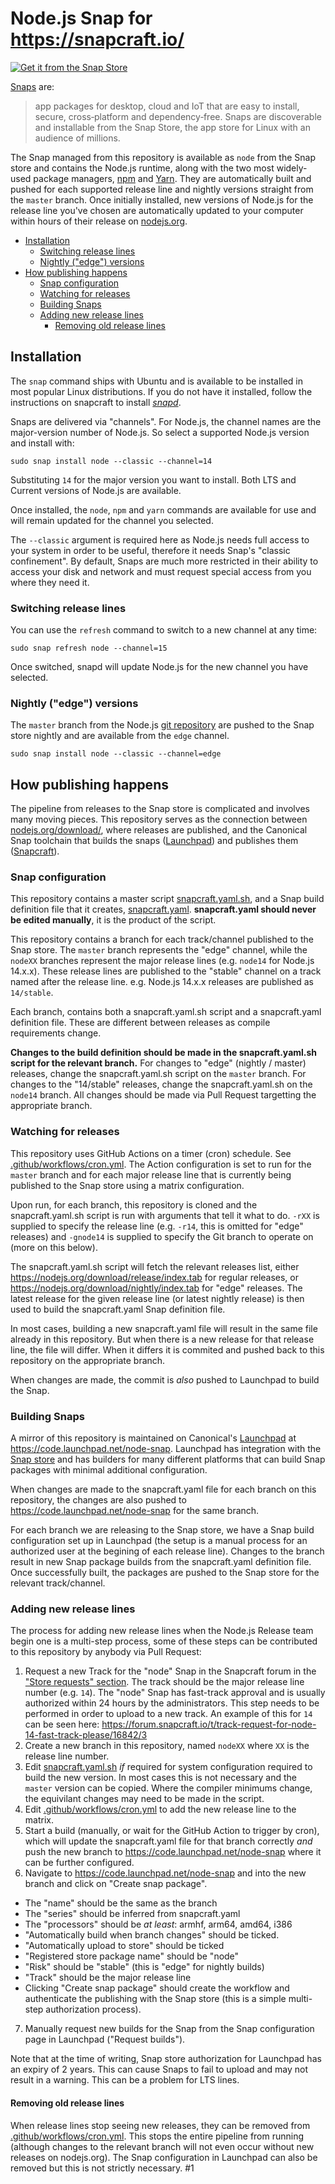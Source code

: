 # Node.js Snap for https://snapcraft.io/

[![Get it from the Snap Store](https://snapcraft.io/static/images/badges/en/snap-store-white.svg)](https://snapcraft.io/node)

[Snaps](https://snapcraft.io/about) are:

> app packages for desktop, cloud and IoT that are easy to install, secure, cross‐platform and dependency‐free. Snaps are discoverable and installable from the Snap Store, the app store for Linux with an audience of millions.

The Snap managed from this repository is available as `node` from the Snap store and contains the Node.js runtime, along with the two most widely-used package managers, [npm](https://www.npmjs.com/) and [Yarn](https://yarnpkg.com). They are automatically built and pushed for each supported release line and nightly versions straight from the `master` branch. Once initially installed, new versions of Node.js for the release line you've chosen are automatically updated to your computer within hours of their release on [nodejs.org](https://nodejs.org/).

* [Installation](#installation)
  * [Switching release lines](#switching-release-lines)
  * [Nightly ("edge") versions](#nightly-edge-versions)
* [How publishing happens](#how-publishing-happens)
  * [Snap configuration](#snap-configuration)
  * [Watching for releases](#watching-for-releases)
  * [Building Snaps](#building-snaps)
  * [Adding new release lines](#adding-new-release-lines)
    * [Removing old release lines](#removing-old-release-lines)

## Installation

The `snap` command ships with Ubuntu and is available to be installed in most popular Linux distributions. If you do not have it installed, follow the instructions on snapcraft to install [_snapd_](https://docs.snapcraft.io/core/install).

Snaps are delivered via "channels". For Node.js, the channel names are the major-version number of Node.js. So select a supported Node.js version and install with:

```
sudo snap install node --classic --channel=14
```

Substituting `14` for the major version you want to install. Both LTS and Current versions of Node.js are available.

Once installed, the `node`, `npm` and `yarn` commands are available for use and will remain updated for the channel you selected.

The `--classic` argument is required here as Node.js needs full access to your system in order to be useful, therefore it needs Snap's "classic confinement". By default, Snaps are much more restricted in their ability to access your disk and network and must request special access from you where they need it.

### Switching release lines

You can use the `refresh` command to switch to a new channel at any time:

```
sudo snap refresh node --channel=15
```

Once switched, snapd will update Node.js for the new channel you have selected.

### Nightly ("edge") versions

The `master` branch from the Node.js [git repository](https://github.com/nodejs/node) are pushed to the Snap store nightly and are available from the `edge` channel.

```
sudo snap install node --classic --channel=edge
```

## How publishing happens

The pipeline from releases to the Snap store is complicated and involves many moving pieces. This repository serves as the connection between [nodejs.org/download/](https://nodejs.org/download/), where releases are published, and the Canonical Snap toolchain that builds the snaps ([Launchpad](https://launchpad.net)) and publishes them ([Snapcraft](https://snapcraft.io)).

### Snap configuration

This repository contains a master script [snapcraft.yaml.sh](./snapcraft.yaml.sh), and a Snap build definition file that it creates, [snapcraft.yaml](./snapcraft.yaml). **snapcraft.yaml should never be edited manually**, it is the product of the script.

This repository contains a branch for each track/channel published to the Snap store. The `master` branch represents the "edge" channel, while the `nodeXX` branches represent the major release lines (e.g. `node14` for Node.js 14.x.x). These release lines are published to the "stable" channel on a track named after the release line. e.g. Node.js 14.x.x releases are published as `14/stable`.

Each branch, contains both a snapcraft.yaml.sh script and a snapcraft.yaml definition file. These are different between releases as compile requirements change.

**Changes to the build definition should be made in the snapcraft.yaml.sh script for the relevant branch.** For changes to "edge" (nightly / master) releases, change the snapcraft.yaml.sh script on the `master` branch. For changes to the "14/stable" releases, change the snapcraft.yaml.sh on the `node14` branch. All changes should be made via Pull Request targetting the appropriate branch.

### Watching for releases

This repository uses GitHub Actions on a timer (cron) schedule. See [.github/workflows/cron.yml](./.github/workflows/cron.yml). The Action configuration is set to run for the `master` branch and for each major release line that is currently being published to the Snap store using a matrix configuration.

Upon run, for each branch, this repository is cloned and the snapcraft.yaml.sh script is run with arguments that tell it what to do. `-rXX` is supplied to specify the release line (e.g. `-r14`, this is omitted for "edge" releases) and `-gnode14` is supplied to specify the Git branch to operate on (more on this below).

The snapcraft.yaml.sh script will fetch the relevant releases list, either https://nodejs.org/download/release/index.tab for regular releases, or https://nodejs.org/download/nightly/index.tab for "edge" releases. The latest release for the given release line (or latest nightly release) is then used to build the snapcraft.yaml Snap definition file.

In most cases, building a new snapcraft.yaml file will result in the same file already in this repository. But when there is a new release for that release line, the file will differ. When it differs it is commited and pushed back to this repository on the appropriate branch.

When changes are made, the commit is _also_ pushed to Launchpad to build the Snap.

### Building Snaps

A mirror of this repository is maintained on Canonical's [Launchpad](https://launchpad.net) at <https://code.launchpad.net/node-snap>. Launchpad has integration with the [Snap store](https://snapcraft.io) and has builders for many different platforms that can build Snap packages with minimal additional configuration.

When changes are made to the snapcraft.yaml file for each branch on this repository, the changes are also pushed to https://code.launchpad.net/node-snap for the same branch.

For each branch we are releasing to the Snap store, we have a Snap build configuration set up in Launchpad (the setup is a manual process for an authorized user at the begining of each release line). Changes to the branch result in new Snap package builds from the snapcraft.yaml definition file. Once successfully built, the packages are pushed to the Snap store for the relevant track/channel.

### Adding new release lines

The process for adding new release lines when the Node.js Release team begin one is a multi-step process, some of these steps can be contributed to this repository by anybody via Pull Request:

1. Request a new Track for the "node" Snap in the Snapcraft forum in the ["Store requests" section](https://forum.snapcraft.io/c/store-requests). The track should be the major release line number (e.g. `14`). The "node" Snap has fast-track approval and is usually authorized within 24 hours by the administrators. This step needs to be performed in order to upload to a new track. An example of this for `14` can be seen here: https://forum.snapcraft.io/t/track-request-for-node-14-fast-track-please/16842/3
2. Create a new branch in this repository, named `nodeXX` where `XX` is the release line number.
3. Edit [snapcraft.yaml.sh](./snapcraft.yaml.sh) _if_ required for system configuration required to build the new version. In most cases this is not necessary and the `master` version can be copied. Where the compiler minimums change, the equivilant changes may need to be made in the script.
4. Edit [.github/workflows/cron.yml](./.github/workflows/cron.yml) to add the new release line to the matrix.
5. Start a build (manually, or wait for the GitHub Action to trigger by cron), which will update the snapcraft.yaml file for that branch correctly _and_ push the new branch to https://code.launchpad.net/node-snap where it can be further configured.
6. Navigate to https://code.launchpad.net/node-snap and into the new branch and click on "Create snap package".
  - The "name" should be the same as the branch
  - The "series" should be inferred from snapcraft.yaml
  - The "processors" should be _at least_: armhf, arm64, amd64, i386
  - "Automatically build when branch changes" should be ticked.
  - "Automatically upload to store" should be ticked
  - "Registered store package name" should be "node"
  - "Risk" should be "stable" (this is "edge" for nightly builds)
  - "Track" should be the major release line
  - Clicking "Create snap package" should create the workflow and authenticate the publishing with the Snap store (this is a simple multi-step authorization process).
7. Manually request new builds for the Snap from the Snap configuration page in Launchpad ("Request builds").

Note that at the time of writing, Snap store authorization for Launchpad has an expiry of 2 years. This can cause Snaps to fail to upload and may not result in a warning. This can be a problem for LTS lines.

#### Removing old release lines

When release lines stop seeing new releases, they can be removed from [.github/workflows/cron.yml](./.github/workflows/cron.yml). This stops the entire pipeline from running (although changes to the relevant branch will not even occur without new releases on nodejs.org). The Snap configuration in Launchpad can also be removed but this is not strictly necessary.
#1
